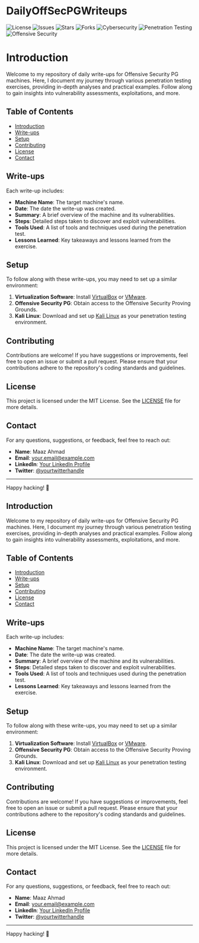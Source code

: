# DailyOffSecPGWriteups

![License](https://img.shields.io/github/license/maazahmaad/OffSec-Proving-Grounds-Writeups)
![Issues](https://img.shields.io/github/issues/maazahmaad/OffSec-Proving-Grounds-Writeups)
![Stars](https://img.shields.io/github/stars/maazahmaad/OffSec-Proving-Grounds-Writeups)
![Forks](https://img.shields.io/github/forks/maazahmaad/OffSec-Proving-Grounds-Writeups)
![Cybersecurity](https://img.shields.io/badge/Cybersecurity-Expert-blue)
![Penetration Testing](https://img.shields.io/badge/Penetration%20Testing-Professional-green)
![Offensive Security](https://img.shields.io/badge/Offensive%20Security-Advanced-red)

# Introduction

Welcome to my repository of daily write-ups for Offensive Security PG machines. Here, I document my journey through various penetration testing exercises, providing in-depth analyses and practical examples. Follow along to gain insights into vulnerability assessments, exploitations, and more.

## Table of Contents

- [Introduction](#introduction)
- [Write-ups](#write-ups)
- [Setup](#setup)
- [Contributing](#contributing)
- [License](#license)
- [Contact](#contact)

## Write-ups

Each write-up includes:
- **Machine Name**: The target machine's name.
- **Date**: The date the write-up was created.
- **Summary**: A brief overview of the machine and its vulnerabilities.
- **Steps**: Detailed steps taken to discover and exploit vulnerabilities.
- **Tools Used**: A list of tools and techniques used during the penetration test.
- **Lessons Learned**: Key takeaways and lessons learned from the exercise.

## Setup

To follow along with these write-ups, you may need to set up a similar environment:

1. **Virtualization Software**: Install [VirtualBox](https://www.virtualbox.org/) or [VMware](https://www.vmware.com/).
2. **Offensive Security PG**: Obtain access to the Offensive Security Proving Grounds.
3. **Kali Linux**: Download and set up [Kali Linux](https://www.kali.org/) as your penetration testing environment.

## Contributing

Contributions are welcome! If you have suggestions or improvements, feel free to open an issue or submit a pull request. Please ensure that your contributions adhere to the repository's coding standards and guidelines.

## License

This project is licensed under the MIT License. See the [LICENSE](LICENSE) file for more details.

## Contact

For any questions, suggestions, or feedback, feel free to reach out:

- **Name**: Maaz Ahmad
- **Email**: [your.email@example.com](mailto:your.email@example.com)
- **LinkedIn**: [Your LinkedIn Profile](https://www.linkedin.com/in/yourprofile)
- **Twitter**: [@yourtwitterhandle](https://twitter.com/yourtwitterhandle)

---

Happy hacking! 🚀


## Introduction

Welcome to my repository of daily write-ups for Offensive Security PG machines. Here, I document my journey through various penetration testing exercises, providing in-depth analyses and practical examples. Follow along to gain insights into vulnerability assessments, exploitations, and more.

## Table of Contents

- [Introduction](#introduction)
- [Write-ups](#write-ups)
- [Setup](#setup)
- [Contributing](#contributing)
- [License](#license)
- [Contact](#contact)

## Write-ups

Each write-up includes:
- **Machine Name**: The target machine's name.
- **Date**: The date the write-up was created.
- **Summary**: A brief overview of the machine and its vulnerabilities.
- **Steps**: Detailed steps taken to discover and exploit vulnerabilities.
- **Tools Used**: A list of tools and techniques used during the penetration test.
- **Lessons Learned**: Key takeaways and lessons learned from the exercise.

## Setup

To follow along with these write-ups, you may need to set up a similar environment:

1. **Virtualization Software**: Install [VirtualBox](https://www.virtualbox.org/) or [VMware](https://www.vmware.com/).
2. **Offensive Security PG**: Obtain access to the Offensive Security Proving Grounds.
3. **Kali Linux**: Download and set up [Kali Linux](https://www.kali.org/) as your penetration testing environment.

## Contributing

Contributions are welcome! If you have suggestions or improvements, feel free to open an issue or submit a pull request. Please ensure that your contributions adhere to the repository's coding standards and guidelines.

## License

This project is licensed under the MIT License. See the [LICENSE](LICENSE) file for more details.

## Contact

For any questions, suggestions, or feedback, feel free to reach out:

- **Name**: Maaz Ahmad
- **Email**: [your.email@example.com](mailto:your.email@example.com)
- **LinkedIn**: [Your LinkedIn Profile](https://www.linkedin.com/in/yourprofile)
- **Twitter**: [@yourtwitterhandle](https://twitter.com/yourtwitterhandle)

---

Happy hacking! 🚀
